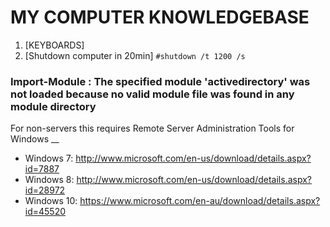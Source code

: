 # MY COMPUTER KNOWLEDGEBASE


1. [KEYBOARDS]
2. [Shutdown computer in 20min] 
```#shutdown /t 1200 /s```

### Import-Module : The specified module 'activedirectory' was not loaded because no valid module file was found in any module directory
For non-servers this requires Remote Server Administration Tools for Windows __
- Windows 7: http://www.microsoft.com/en-us/download/details.aspx?id=7887
- Windows 8: http://www.microsoft.com/en-us/download/details.aspx?id=28972
- Windows 10: https://www.microsoft.com/en-au/download/details.aspx?id=45520
